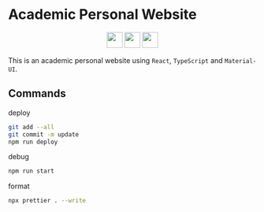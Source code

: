 # Academic Personal Website

<div align="center">
<img height="32" width="32" src="https://cdn.simpleicons.org/react"/>
<img height="32" width="32" src="https://cdn.simpleicons.org/typescript"/>
<img height="32" width="32" src="https://cdn.simpleicons.org/mui"/>
</div>

This is an academic personal website using `React`, `TypeScript` and `Material-UI`.

## Commands

deploy

```bash
git add --all
git commit -m update
npm run deploy
```

debug

```bash
npm run start
```

format

```bash
npx prettier . --write
```
